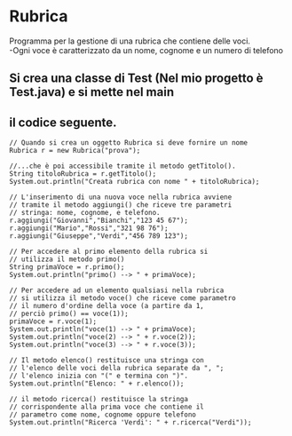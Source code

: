 # Rubrica

Programma per la gestione di una rubrica che contiene delle voci.  
-Ogni voce è caratterizzato da un nome, cognome e un numero di telefono  

## Si crea una classe di Test (Nel mio progetto è Test.java) e si mette nel main  
## il codice seguente.
	// Quando si crea un oggetto Rubrica si deve fornire un nome 
	Rubrica r = new Rubrica("prova");
		
	//...che è poi accessibile tramite il metodo getTitolo().
	String titoloRubrica = r.getTitolo();
	System.out.println("Creata rubrica con nome " + titoloRubrica);
	
	// L'inserimento di una nuova voce nella rubrica avviene 
	// tramite il metodo aggiungi() che riceve tre parametri
	// stringa: nome, cognome, e telefono.
	r.aggiungi("Giovanni","Bianchi","123 45 67");
	r.aggiungi("Mario","Rossi","321 98 76");
	r.aggiungi("Giuseppe","Verdi","456 789 123");
	
	// Per accedere al primo elemento della rubrica si 
	// utilizza il metodo primo()
	String primaVoce = r.primo();
	System.out.println("primo() --> " + primaVoce);
	
	// Per accedere ad un elemento qualsiasi nella rubrica 
	// si utilizza il metodo voce() che riceve come parametro 
	// il numero d'ordine della voce (a partire da 1, 
	// perciò primo() == voce(1));
	primaVoce = r.voce(1); 
	System.out.println("voce(1) --> " + primaVoce);
	System.out.println("voce(2) --> " + r.voce(2));
	System.out.println("voce(3) --> " + r.voce(3));
	
	// Il metodo elenco() restituisce una stringa con 
	// l'elenco delle voci della rubrica separate da ", "; 
	// l'elenco inizia con "(" e termina con ")".
	System.out.println("Elenco: " + r.elenco());
	
	// il metodo ricerca() restituisce la stringa 
	// corrispondente alla prima voce che contiene il 
	// parametro come nome, cognome oppure telefono
	System.out.println("Ricerca 'Verdi': " + r.ricerca("Verdi"));
